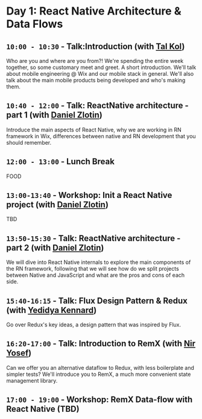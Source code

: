 # Day 1: React Native Architecture & Data Flows

## `10:00 - 10:30` - Talk:Introduction (with [Tal Kol](mailto:talkol@wix.com))

Who are you and where are you from?! We're spending the entire week together, so some customary meet and greet. A short introduction. We'll talk about mobile engineering @ Wix and our mobile stack in general. We'll also talk about the main mobile products being developed and who's making them.



## `10:40 - 12:00` - Talk: ReactNative architecture - part 1 (with [Daniel Zlotin](mailto:danielz@wix.com))

Introduce the main aspects of React Native, why we are working in RN framework in Wix, differences between native and RN development that you should remember.

## `12:00 - 13:00` - Lunch Break
FOOD 


## `13:00-13:40` - Workshop: Init a React Native project (with [Daniel Zlotin](mailto:danielz@wix.com))

TBD


## `13:50-15:30` - Talk: ReactNative architecture - part 2 (with [Daniel Zlotin](mailto:danielz@wix.com))

We will dive into React Native internals to explore the main components of the RN framework,
following that we will see how do we split projects between Native and JavaScript and what are the pros and cons of each side.


## `15:40-16:15` - Talk: Flux Design Pattern & Redux (with [Yedidya Kennard](mailto:yedidyak@wix.com))
Go over Redux's key ideas, a design pattern that was inspired by Flux.



## `16:20-17:00` - Talk: Introduction to RemX (with [Nir Yosef](mailto:niryo@wix.com ))
Can we offer you an alternative dataflow to Redux, with less boilerplate and simpler tests? We'll introduce you to RemX, a much more convenient state management library.


## `17:00 - 19:00` - Workshop: RemX Data-flow with React Native (TBD)





